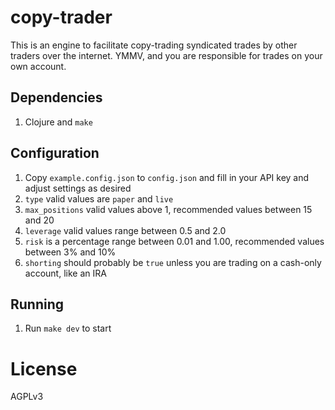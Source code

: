 copy-trader
==

This is an engine to facilitate copy-trading syndicated trades by other traders over the internet.
YMMV, and you are responsible for trades on your own account.

Dependencies
--
1. Clojure and `make`

Configuration
--
1. Copy `example.config.json` to `config.json` and fill in your API key and adjust settings as desired
1. `type` valid values are `paper` and `live`
1. `max_positions` valid values above 1, recommended values between 15 and 20
1. `leverage` valid values range between 0.5 and 2.0
1. `risk` is a percentage range between 0.01 and 1.00, recommended values between 3% and 10%
1. `shorting` should probably be `true` unless you are trading on a cash-only account, like an IRA

Running
--
1. Run `make dev` to start

License
==
AGPLv3
